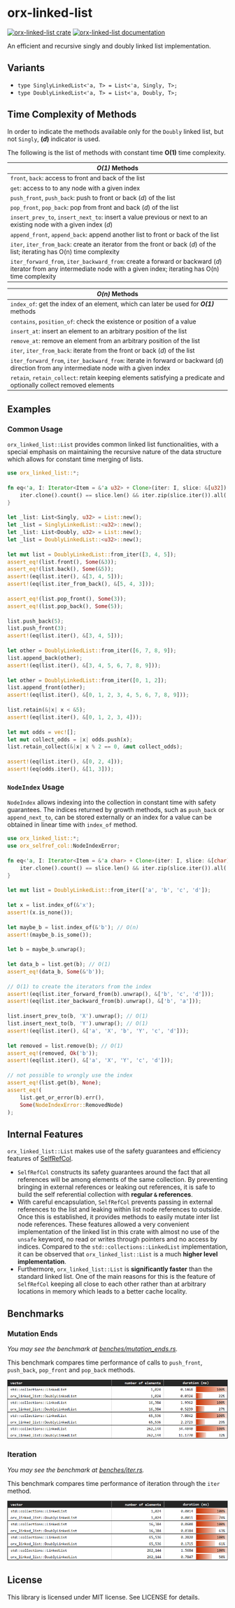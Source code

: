 # orx-linked-list

[![orx-linked-list crate](https://img.shields.io/crates/v/orx-linked-list.svg)](https://crates.io/crates/orx-linked-list)
[![orx-linked-list documentation](https://docs.rs/orx-linked-list/badge.svg)](https://docs.rs/orx-linked-list)

An efficient and recursive singly and doubly linked list implementation.

## Variants

* `type SinglyLinkedList<'a, T> = List<'a, Singly, T>;`
* `type DoublyLinkedList<'a, T> = List<'a, Doubly, T>;`

## Time Complexity of Methods

In order to indicate the methods available only for the `Doubly` linked list, but not `Singly`, **(*d*)** indicator is used.

The following is the list of methods with constant time **O(1)** time complexity.

| ***O(1)*** Methods |
| -------- |
| `front`, `back`: access to front and back of the list  |
| `get`: access to to any node with a given index |
| `push_front`, `push_back`: push to front or back (*d*) of the list |
| `pop_front`, `pop_back`: pop from front and back (*d*) of the list |
| `insert_prev_to`, `insert_next_to`: insert a value previous or next to an existing node with a given index (*d*) |
| `append_front`, `append_back`: append another list to front or back of the list |
| `iter`, `iter_from_back`: create an iterator from the front or back (*d*) of the list; iterating has O(n) time complexity |
| `iter_forward_from`, `iter_backward_from`: create a forward or backward (*d*) iterator from any intermediate node with a given index; iterating has O(n) time complexity |

| ***O(n)*** Methods |
| -------- |
| `index_of`: get the index of an element, which can later be used for ***O(1)*** methods |
| `contains`, `position_of`: check the existence or position of a value |
| `insert_at`: insert an element to an arbitrary position of the list |
| `remove_at`: remove an element from an arbitrary position of the list |
| `iter`, `iter_from_back`: iterate from the front or back (*d*) of the list |
| `iter_forward_from`, `iter_backward_from`: iterate in forward or backward (*d*) direction from any intermediate node with a given index |
| `retain`, `retain_collect`: retain keeping elements satisfying a predicate and optionally collect removed elements |


## Examples

### Common Usage

`orx_linked_list::List` provides common linked list functionalities, with a special emphasis on maintaining the recursive nature of the data structure which allows for constant time merging of lists.

```rust
use orx_linked_list::*;

fn eq<'a, I: Iterator<Item = &'a u32> + Clone>(iter: I, slice: &[u32]) -> bool {
    iter.clone().count() == slice.len() && iter.zip(slice.iter()).all(|(a, b)| a == b)
}

let _list: List<Singly, u32> = List::new();
let _list = SinglyLinkedList::<u32>::new();
let _list: List<Doubly, u32> = List::new();
let _list = DoublyLinkedList::<u32>::new();

let mut list = DoublyLinkedList::from_iter([3, 4, 5]);
assert_eq!(list.front(), Some(&3));
assert_eq!(list.back(), Some(&5));
assert!(eq(list.iter(), &[3, 4, 5]));
assert!(eq(list.iter_from_back(), &[5, 4, 3]));

assert_eq!(list.pop_front(), Some(3));
assert_eq!(list.pop_back(), Some(5));

list.push_back(5);
list.push_front(3);
assert!(eq(list.iter(), &[3, 4, 5]));

let other = DoublyLinkedList::from_iter([6, 7, 8, 9]);
list.append_back(other);
assert!(eq(list.iter(), &[3, 4, 5, 6, 7, 8, 9]));

let other = DoublyLinkedList::from_iter([0, 1, 2]);
list.append_front(other);
assert!(eq(list.iter(), &[0, 1, 2, 3, 4, 5, 6, 7, 8, 9]));

list.retain(&|x| x < &5);
assert!(eq(list.iter(), &[0, 1, 2, 3, 4]));

let mut odds = vec![];
let mut collect_odds = |x| odds.push(x);
list.retain_collect(&|x| x % 2 == 0, &mut collect_odds);

assert!(eq(list.iter(), &[0, 2, 4]));
assert!(eq(odds.iter(), &[1, 3]));
```

### `NodeIndex` Usage

`NodeIndex` allows indexing into the collection in constant time with safety guarantees. The indices returned by growth methods, such as `push_back` or `append_next_to`, can be stored externally or an index for a value can be obtained in linear time with `index_of` method.

```rust
use orx_linked_list::*;
use orx_selfref_col::NodeIndexError;

fn eq<'a, I: Iterator<Item = &'a char> + Clone>(iter: I, slice: &[char]) -> bool {
    iter.clone().count() == slice.len() && iter.zip(slice.iter()).all(|(a, b)| a == b)
}

let mut list = DoublyLinkedList::from_iter(['a', 'b', 'c', 'd']);

let x = list.index_of(&'x');
assert!(x.is_none());

let maybe_b = list.index_of(&'b'); // O(n)
assert!(maybe_b.is_some());

let b = maybe_b.unwrap();

let data_b = list.get(b); // O(1)
assert_eq!(data_b, Some(&'b'));

// O(1) to create the iterators from the index
assert!(eq(list.iter_forward_from(b).unwrap(), &['b', 'c', 'd']));
assert!(eq(list.iter_backward_from(b).unwrap(), &['b', 'a']));

list.insert_prev_to(b, 'X').unwrap(); // O(1)
list.insert_next_to(b, 'Y').unwrap(); // O(1)
assert!(eq(list.iter(), &['a', 'X', 'b', 'Y', 'c', 'd']));

let removed = list.remove(b); // O(1)
assert_eq!(removed, Ok('b'));
assert!(eq(list.iter(), &['a', 'X', 'Y', 'c', 'd']));

// not possible to wrongly use the index
assert_eq!(list.get(b), None);
assert_eq!(
    list.get_or_error(b).err(),
    Some(NodeIndexError::RemovedNode)
);
```

## Internal Features

`orx_linked_list::List` makes use of the safety guarantees and efficiency features of [SelfRefCol](https://crates.io/crates/orx-selfref-col).
* `SelfRefCol` constructs its safety guarantees around the fact that all references will be among elements of the same collection. By preventing bringing in external references or leaking out references, it is safe to build the self referential collection with **regular `&` references**.
* With careful encapsulation, `SelfRefCol` prevents passing in external references to the list and leaking within list node references to outside. Once this is established, it provides methods to easily mutate inter list node references. These features allowed a very convenient implementation of the linked list in this crate with almost no use of the `unsafe` keyword, no read or writes through pointers and no access by indices. Compared to the `std::collections::LinkedList` implementation, it can be observed that `orx_linked_list::List` is a much **higher level implementation**.
* Furthermore, `orx_linked_list::List` is **significantly faster** than the standard linked list. One of the main reasons for this is the feature of `SelfRefCol` keeping all close to each other rather than at arbitrary locations in memory which leads to a better cache locality.

## Benchmarks

### Mutation Ends

*You may see the benchmark at [benches/mutation_ends.rs](https://github.com/orxfun/orx-linked-list/blob/main/benches/mutation_ends.rs).*

This benchmark compares time performance of calls to `push_front`, `push_back`, `pop_front` and `pop_back` methods.

<img src="https://raw.githubusercontent.com/orxfun/orx-linked-list/main/docs/img/bench_mutation_ends.PNG" alt="https://raw.githubusercontent.com/orxfun/orx-linked-list/main/docs/img/bench_mutation_ends.PNG" />

### Iteration

*You may see the benchmark at [benches/iter.rs](https://github.com/orxfun/orx-linked-list/blob/main/benches/iter.rs).*

This benchmark compares time performance of iteration through the `iter` method.

<img src="https://raw.githubusercontent.com/orxfun/orx-linked-list/main/docs/img/iter.PNG" alt="https://raw.githubusercontent.com/orxfun/orx-linked-list/main/docs/img/iter.PNG" />

## License

This library is licensed under MIT license. See LICENSE for details.
